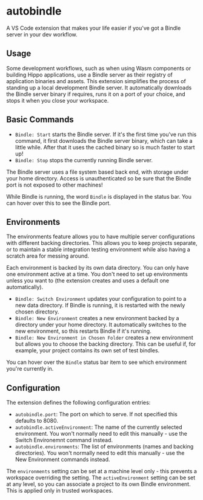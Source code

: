 # autobindle

A VS Code extension that makes your life easier if you've got a Bindle server in your dev workflow.

## Usage

Some development workflows, such as when using Wasm components or building Hippo applications,
use a Bindle server as their registry of application binaries and assets. This extension
simplifies the process of standing up a local development Bindle server. It automatically
downloads the Bindle server binary if requires, runs it on a port of your choice, and
stops it when you close your workspace.

## Basic Commands

* `Bindle: Start` starts the Bindle server.  If it's the first time you've run this command, it
  first downloads the Bindle server binary, which can take a little while.  After that it uses
  the cached binary so is much faster to start up!
* `Bindle: Stop` stops the currently running Bindle server.

The Bindle server uses a file system based back end, with storage under your home directory.
Access is unauthenticated so be sure that the Bindle port is not exposed to other machines!

While Bindle is running, the word `Bindle` is displayed in the status bar. You can hover over
this to see the Bindle port.

## Environments

The environments feature allows you to have multiple server configurations with different
backing directories. This allows you to keep projects separate, or to maintain a stable
integration testing environment while also having a scratch area for messing around.

Each environment is backed by its own data directory. You can only have one environment active
at a time. You don't need to set up environments unless you want to (the extension creates
and uses a default one automatically).

* `Bindle: Switch Environment` updates your configuration to point to a new data directory.
  If Bindle is running, it is restarted with the newly chosen directory.
* `Bindle: New Environment` creates a new environment backed by a directory under your
  home directory. It automatically switches to the new environment, so this restarts
  Bindle if it's running.
* `Bindle: New Environment in Chosen Folder` creates a new environment but allows you to
  choose the backing directory. This can be useful if, for example, your project contains
  its own set of test bindles.

You can hover over the `Bindle` status bar item to see which environment you're currently in.

## Configuration

The extension defines the following configuration entries:

* `autobindle.port`: The port on which to serve. If not specified this defaults to 8080.
* `autobindle.activeEnvironment`: The name of the currently selected environment. You won't
  normally need to edit this manually - use the Switch Environemnt command instead.
* `autobindle.environments`: The list of environments (names and backing directories).
  You won't normally need to edit this manually - use the New Environment commands instead.

The `environments` setting can be set at a machine level only - this prevents a workspace
overriding the setting.  The `activeEnvironment` setting can be set at any level, so you can
associate a project to its own Bindle environment. This is applied only in trusted workspaces.
